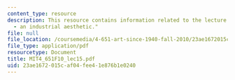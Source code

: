 ```yaml
---
content_type: resource
description: This resource contains information related to the lecture "sixties abstraction/figuration
  - an industrial aesthetic."
file: null
file_location: /coursemedia/4-651-art-since-1940-fall-2010/23ae1672015caf04fee41e876b1e0240_MIT4_651F10_lec15.pdf
file_type: application/pdf
resourcetype: Document
title: MIT4_651F10_lec15.pdf
uid: 23ae1672-015c-af04-fee4-1e876b1e0240
---
```

